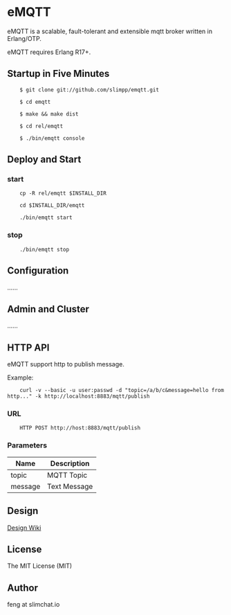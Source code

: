 # eMQTT

eMQTT is a scalable, fault-tolerant and extensible mqtt broker written in Erlang/OTP.

eMQTT requires Erlang R17+.

## Startup in Five Minutes

```
	$ git clone git://github.com/slimpp/emqtt.git

	$ cd emqtt

	$ make && make dist

	$ cd rel/emqtt

	$ ./bin/emqtt console
```

## Deploy and Start

### start

```
	cp -R rel/emqtt $INSTALL_DIR

	cd $INSTALL_DIR/emqtt

	./bin/emqtt start

```

### stop

```
	./bin/emqtt stop

```

## Configuration

......

## Admin and Cluster

......

## HTTP API

eMQTT support http to publish message.

Example:

```
	curl -v --basic -u user:passwd -d "topic=/a/b/c&message=hello from http..." -k http://localhost:8883/mqtt/publish
```

### URL

```
	HTTP POST http://host:8883/mqtt/publish
```

### Parameters

Name | Description
-----|-------------
topic | MQTT Topic
message | Text Message

## Design

[Design Wiki](https://github.com/slimpp/emqtt/wiki)

## License

The MIT License (MIT)

## Author

feng at slimchat.io

